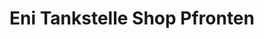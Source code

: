 ---
title: "Eni Tankstelle Shop Pfronten"
url: /pfronten/eni-tankstelle-shop-pfronten/
shop: Lebensmittel
---